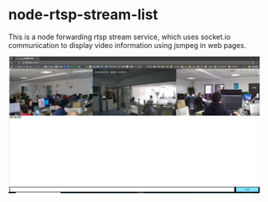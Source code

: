 # node-rtsp-stream-list

This is a node forwarding rtsp stream service, which uses socket.io communication to display video information using jsmpeg in web pages.

![image](https://raw.githubusercontent.com/land007/node-rtsp-stream-list/master/img/20190301123325.png)
